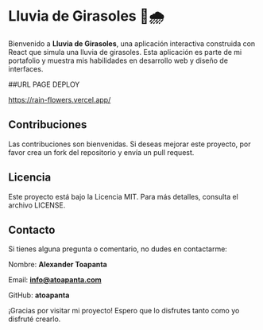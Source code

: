 # Lluvia de Girasoles 🌻🌧️

Bienvenido a **Lluvia de Girasoles**, una aplicación interactiva construida con React que simula una lluvia de girasoles. Esta aplicación es parte de mi portafolio y muestra mis habilidades en desarrollo web y diseño de interfaces.

##URL PAGE DEPLOY

https://rain-flowers.vercel.app/

## Contribuciones

Las contribuciones son bienvenidas. Si deseas mejorar este proyecto, por favor crea un fork del repositorio y envía un pull request.

## Licencia

Este proyecto está bajo la Licencia MIT. Para más detalles, consulta el archivo LICENSE.

## Contacto

Si tienes alguna pregunta o comentario, no dudes en contactarme:

Nombre: **Alexander Toapanta**

Email: **info@atoapanta.com**

GitHub: **atoapanta**

¡Gracias por visitar mi proyecto! Espero que lo disfrutes tanto como yo disfruté crearlo.
